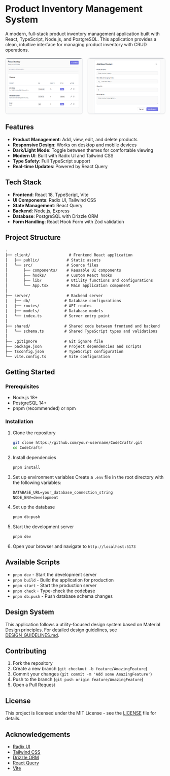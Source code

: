 # Product Inventory Management System

A modern, full-stack product inventory management application built with React, TypeScript, Node.js, and PostgreSQL. This application provides a clean, intuitive interface for managing product inventory with CRUD operations.

<div style="display: flex; gap: 1rem; margin: 1rem 0;">
  <img src="./attached_assets/Screenshot 2025-09-15 231322.png" alt="Product List View" style="width: 48%; border: 1px solid #e5e7eb; border-radius: 0.5rem; box-shadow: 0 1px 3px rgba(0,0,0,0.1);" />
  <img src="./attached_assets/Screenshot 2025-09-15 231334.png" alt="Product Edit View" style="width: 48%; border: 1px solid #e5e7eb; border-radius: 0.5rem; box-shadow: 0 1px 3px rgba(0,0,0,0.1);" />
</div>

## Features

- **Product Management**: Add, view, edit, and delete products
- **Responsive Design**: Works on desktop and mobile devices
- **Dark/Light Mode**: Toggle between themes for comfortable viewing
- **Modern UI**: Built with Radix UI and Tailwind CSS
- **Type Safety**: Full TypeScript support
- **Real-time Updates**: Powered by React Query

## Tech Stack

- **Frontend**: React 18, TypeScript, Vite
- **UI Components**: Radix UI, Tailwind CSS
- **State Management**: React Query
- **Backend**: Node.js, Express
- **Database**: PostgreSQL with Drizzle ORM
- **Form Handling**: React Hook Form with Zod validation

## Project Structure

```
.
├── client/                 # Frontend React application
│   ├── public/            # Static assets
│   └── src/               # Source files
│       ├── components/    # Reusable UI components
│       ├── hooks/         # Custom React hooks
│       ├── lib/           # Utility functions and configurations
│       └── App.tsx        # Main application component
│
├── server/                # Backend server
│   ├── db/               # Database configurations
│   ├── routes/           # API routes
│   ├── models/           # Database models
│   └── index.ts          # Server entry point
│
├── shared/               # Shared code between frontend and backend
│   └── schema.ts         # Shared TypeScript types and validations
│
├── .gitignore            # Git ignore file
├── package.json          # Project dependencies and scripts
├── tsconfig.json         # TypeScript configuration
└── vite.config.ts        # Vite configuration
```

## Getting Started

### Prerequisites

- Node.js 18+
- PostgreSQL 14+
- pnpm (recommended) or npm

### Installation

1. Clone the repository
   ```bash
   git clone https://github.com/your-username/CodeCraftr.git
   cd CodeCraftr
   ```

2. Install dependencies
   ```bash
   pnpm install
   ```

3. Set up environment variables
   Create a `.env` file in the root directory with the following variables:
   ```env
   DATABASE_URL=your_database_connection_string
   NODE_ENV=development
   ```

4. Set up the database
   ```bash
   pnpm db:push
   ```

5. Start the development server
   ```bash
   pnpm dev
   ```

6. Open your browser and navigate to `http://localhost:5173`

## Available Scripts

- `pnpm dev` - Start the development server
- `pnpm build` - Build the application for production
- `pnpm start` - Start the production server
- `pnpm check` - Type-check the codebase
- `pnpm db:push` - Push database schema changes

## Design System

This application follows a utility-focused design system based on Material Design principles. For detailed design guidelines, see [DESIGN_GUIDELINES.md](./design_guidelines.md).

## Contributing

1. Fork the repository
2. Create a new branch (`git checkout -b feature/AmazingFeature`)
3. Commit your changes (`git commit -m 'Add some AmazingFeature'`)
4. Push to the branch (`git push origin feature/AmazingFeature`)
5. Open a Pull Request

## License

This project is licensed under the MIT License - see the [LICENSE](LICENSE) file for details.

## Acknowledgements

- [Radix UI](https://www.radix-ui.com/)
- [Tailwind CSS](https://tailwindcss.com/)
- [Drizzle ORM](https://orm.drizzle.team/)
- [React Query](https://tanstack.com/query/latest/)
- [Vite](https://vitejs.dev/)
